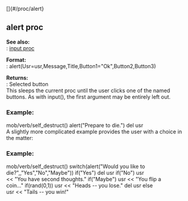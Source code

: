 []{#/proc/alert}    
## alert proc    
**See also:**    
:   [input proc](ref/proc/input)    
<!-- -->    
**Format:**    
:   alert(Usr=usr,Message,Title,Button1=\"Ok\",Button2,Button3)    
<!-- -->    
**Returns:**    
:   Selected button    
This sleeps the current proc until the user clicks one of the named    
buttons. As with input(), the first argument may be entirely left out.    
### Example:    
mob/verb/self_destruct() alert(\"Prepare to die.\") del usr    
A slightly more complicated example provides the user with a choice in    
the matter:    
### Example:    
mob/verb/self_destruct() switch(alert(\"Would you like to    
die?\",,\"Yes\",\"No\",\"Maybe\")) if(\"Yes\") del usr if(\"No\") usr    
\<\< \"You have second thoughts.\" if(\"Maybe\") usr \<\< \"You flip a    
coin\...\" if(rand(0,1)) usr \<\< \"Heads \-- you lose.\" del usr else    
usr \<\< \"Tails \-- you win!\"  